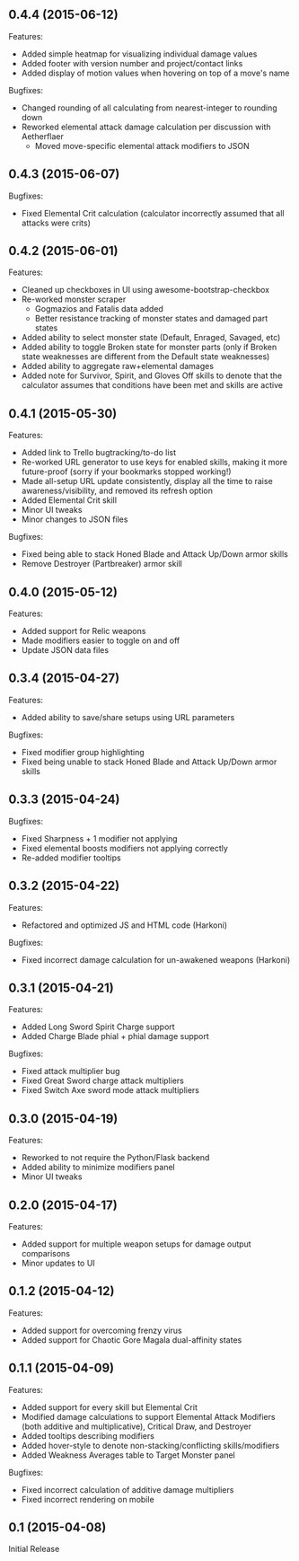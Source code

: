 ## 0.4.4 (2015-06-12)
Features:

- Added simple heatmap for visualizing individual damage values
- Added footer with version number and project/contact links
- Added display of motion values when hovering on top of a move's name

Bugfixes:

- Changed rounding of all calculating from nearest-integer to rounding down
- Reworked elemental attack damage calculation per discussion with Aetherflaer
  - Moved move-specific elemental attack modifiers to JSON

## 0.4.3 (2015-06-07)
Bugfixes:

- Fixed Elemental Crit calculation (calculator incorrectly assumed that all attacks were crits)

## 0.4.2 (2015-06-01)
Features:

- Cleaned up checkboxes in UI using awesome-bootstrap-checkbox
- Re-worked monster scraper
  - Gogmazios and Fatalis data added
  - Better resistance tracking of monster states and damaged part states
- Added ability to select monster state (Default, Enraged, Savaged, etc)
- Added ability to toggle Broken state for monster parts (only if Broken state weaknesses are different from the Default state weaknesses)
- Added ability to aggregate raw+elemental damages
- Added note for Survivor, Spirit, and Gloves Off skills to denote that the calculator assumes that conditions have been met and skills are active


## 0.4.1 (2015-05-30)
Features:

- Added link to Trello bugtracking/to-do list
- Re-worked URL generator to use keys for enabled skills, making it more future-proof (sorry if your bookmarks stopped working!)
- Made all-setup URL update consistently, display all the time to raise awareness/visibility, and removed its refresh option
- Added Elemental Crit skill
- Minor UI tweaks
- Minor changes to JSON files

Bugfixes:
- Fixed being able to stack Honed Blade and Attack Up/Down armor skills
- Remove Destroyer (Partbreaker) armor skill

## 0.4.0 (2015-05-12)
Features:

- Added support for Relic weapons
- Made modifiers easier to toggle on and off
- Update JSON data files

## 0.3.4 (2015-04-27)
Features:

- Added ability to save/share setups using URL parameters

Bugfixes:

- Fixed modifier group highlighting
- Fixed being unable to stack Honed Blade and Attack Up/Down armor skills

## 0.3.3 (2015-04-24)
Bugfixes:

- Fixed Sharpness + 1 modifier not applying
- Fixed elemental boosts modifiers not applying correctly
- Re-added modifier tooltips

## 0.3.2 (2015-04-22)
Features:

- Refactored and optimized JS and HTML code (Harkoni)

Bugfixes:

- Fixed incorrect damage calculation for un-awakened weapons (Harkoni)

## 0.3.1 (2015-04-21)
Features:

- Added Long Sword Spirit Charge support
- Added Charge Blade phial + phial damage support

Bugfixes:

- Fixed attack multiplier bug
- Fixed Great Sword charge attack multipliers
- Fixed Switch Axe sword mode attack multipliers

## 0.3.0 (2015-04-19)
Features:

- Reworked to not require the Python/Flask backend
- Added ability to minimize modifiers panel
- Minor UI tweaks

## 0.2.0 (2015-04-17)
Features:

- Added support for multiple weapon setups for damage output comparisons
- Minor updates to UI

## 0.1.2 (2015-04-12)
Features:

- Added support for overcoming frenzy virus
- Added support for Chaotic Gore Magala dual-affinity states

## 0.1.1 (2015-04-09)
Features:

- Added support for every skill but Elemental Crit
- Modified damage calculations to support Elemental Attack Modifiers (both additive and multiplicative), Critical Draw, and Destroyer
- Added tooltips describing modifiers
- Added hover-style to denote non-stacking/conflicting skills/modifiers
- Added Weakness Averages table to Target Monster panel

Bugfixes:

- Fixed incorrect calculation of additive damage multipliers
- Fixed incorrect rendering on mobile

## 0.1 (2015-04-08)
Initial Release
